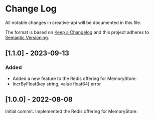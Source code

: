 # Change Log
All notable changes in creative-api will be documented in this file.

The format is based on [Keep a Changelog](http://keepachangelog.com/)
and this project adheres to [Semantic Versioning](http://semver.org/).

## [1.1.0] - 2023-09-13
### Added
- Added a new feature to the Redis offering for MemoryStore.
- IncrByFloat(key string, value float64) error

## [1.0.0] - 2022-08-08
Initial commit.
Implemented the Redis offering for MemoryStore.
